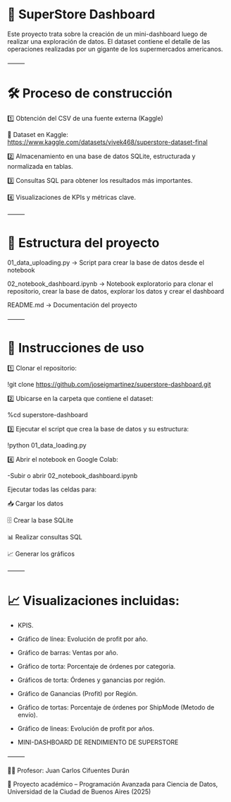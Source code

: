 # 🛒 SuperStore Dashboard

Este proyecto trata sobre la creación de un mini-dashboard luego de realizar una exploración de datos.
El dataset contiene el detalle de las operaciones realizadas por un gigante de los supermercados americanos.

⸻

# 🛠️ Proceso de construcción

1️⃣ Obtención del CSV de una fuente externa (Kaggle)

🔗 Dataset en Kaggle: https://www.kaggle.com/datasets/vivek468/superstore-dataset-final

2️⃣ Almacenamiento en una base de datos SQLite, estructurada y normalizada en tablas.

3️⃣ Consultas SQL para obtener los resultados más importantes.

4️⃣ Visualizaciones de KPIs y métricas clave.

⸻

# 📂 Estructura del proyecto
01_data_uploading.py -> Script para crear la base de datos desde el notebook

02_notebook_dashboard.ipynb -> Notebook exploratorio para clonar el repositorio, crear la base de datos, explorar los datos y crear el dashboard

README.md -> Documentación del proyecto

⸻

# 🚀 Instrucciones de uso

1️⃣ Clonar el repositorio:

!git clone https://github.com/joseigmartinez/superstore-dashboard.git

2️⃣ Ubicarse en la carpeta que contiene el dataset:

%cd superstore-dashboard

3️⃣ Ejecutar el script que crea la base de datos y su estructura:

!python 01_data_loading.py


4️⃣ Abrir el notebook en Google Colab:

-Subir o abrir 02_notebook_dashboard.ipynb

Ejecutar todas las celdas para:

📥 Cargar los datos

🗄️ Crear la base SQLite

📊 Realizar consultas SQL

📈 Generar los gráficos
 
⸻

# 📈 Visualizaciones incluidas:
- KPIS.
  
- Gráfico de línea: Evolución de profit por año.
  
- Gráfico de barras: Ventas por año.

- Gráfico de torta: Porcentaje de órdenes por categoria.

- Gráficos de torta: Órdenes y ganancias por región.

- Gráfico de Ganancias (Profit) por Región.

- Gráfico de tortas: Porcentaje de órdenes por ShipMode (Metodo de envío).

- Gráfico de lineas: Evolución de profit por años.

- MINI-DASHBOARD DE RENDIMIENTO DE SUPERSTORE

⸻

👨‍🏫 Profesor: Juan Carlos Cifuentes Durán

📅 Proyecto académico – Programación Avanzada para Ciencia de Datos, Universidad de la Ciudad de Buenos Aires (2025)
